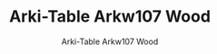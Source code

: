 ---
designer: Pedrali R&D
description: "Arki-Table%20optimizes%20its%20ability%20to%20meet%20the%20needs%20of%20flexibility%20and%20functionality%20of%20modern%20offices%20and%20public%20spaces%20thanks%20to%20a%20version%20that%20make%20it%20perfect%20as%20a%20workstation%2C%20reading%20or%20consultation%20table.%20High%20table%20with%20oask%20trestle%20legs%20and%20ultra-thin%20solid%20laminate%20top%20supported%20by%20an%20extruded%20aluminium%20frame."
image_primary: img/Arki-Table_ARKW107_01_zoom.jpg
image_secondary: ../../../images/blank.png
manufacturer: Pedrali
href: https://www.pedrali.it/en/products/catalog/Table-ARKI-TABLE-ARKW107-wood/
subtitle: Arki-Table Arkw107 Wood
title: Arki-Table Arkw107 Wood
image_thumb: img/Arki-Table_ARKW107_cover.jpg
tags: 
  - pedrali
  - tables
category: tables
slug: /manufacturers/pedrali/tables/pedrali-r-d-arki-table-arkw-107-wood
---